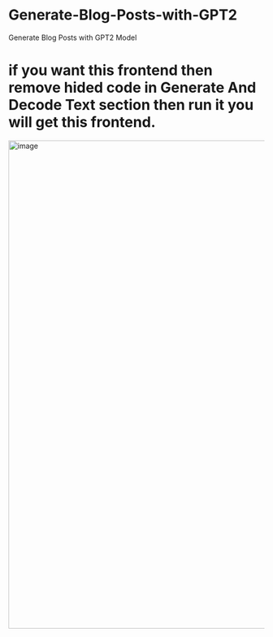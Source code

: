 # Generate-Blog-Posts-with-GPT2
Generate Blog Posts with GPT2 Model

# if you want this frontend then remove hided code in Generate And Decode Text section then run it you will get this frontend.

<img width="960" alt="image" src="https://user-images.githubusercontent.com/76918725/203256509-a0ecf9e8-7b87-4900-b8eb-f5ec59ff4dcd.png">
